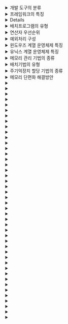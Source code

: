 <details>
<summary>개발 도구의 분류</summary>
  <b>빌구테형</b><br/>
  빌드도구, 구현도구, 테스트도구, 형상도구
</details>

<details>
<summary>프레임워크의 특징</summary>
  <b>모재확역</b><br/>
  모듈화, 재사용성, 확장성, 제어의 역행
</details>

<details>
<summary프레임워크의 구성요소></summary>
  <b>개실운관</b><br/>
  개발환경, 실행환경, 운영환경, 관리환경
</details>

<details>
<summary>배치프로그램의 유형</summary>
  <b>이온정</b><br/>
  이벤트배치, 온디맨드 배치, 정기배치
</details>

<details>
<summary>연산자 우선순위</summary>
  <b>증산시 관비 논삼대</b><br/>
  증감 연산자, 산술연산자, 시프트 연산자, 관계연산자, 비트연산자, 논리연산자, 삼항연산자, 대입연산자
</details>

<details>
<summary>예외처리 구성</summary>
  <b>쓰트캐</b><br/>
  쓰로우, 트라이, 캐치
</details>

<details>
<summary>윈도우즈 계열 운영체제 특징</summary>
  <b>지선자 오</b><br/>
  GUI, 선점형 멀티태스킹, 자동감지 기능(Plug and Play), OLE
</details>

<details>
<summary>유닉스 계열 운영체제 특징</summary>
  <b>대작 사이계</b><br/>
  대화식 운영체제 기능, 다중 작업 기능, 다중 사용자 기능, 이식성 제공, 계층적 트리 구조 파일 시스템 제공
</details>

<details>
<summary>메모리 관리 기법의 종류</summary>
  <b>반배할교</b><br/>
  반입기법, 배치기법, 할당기법, 교체기법
</details>

<details>
<summary>배치기법의 유형</summary>
  <b>초적악</b><br/>
  최초 적합, 최적 적합, 최악 적합
</details>

<details>
<summary>주기억장치 할당 기법의 종류</summary>
  <b>연단다 분폐세</b><br/>
  연속할당기법, 단일 분할 할당 기법, 다중 분할 할당 기법, 페이징기법, 페이징-세그멘테이션 기법
</details>

<details>
<summary>메모리 단편화 해결방안</summary>
  <b>내슬 외버 공통압</b><br/>
  내부단편화 Slab Allocator, 외부단편화 버디메모리할당, 공통, 통합, 압축
</details>

<details>
<summary></summary>
  <b></b><br/>
  
</details>

<details>
<summary></summary>
  <b></b><br/>
  
</details>

<details>
<summary></summary>
  <b></b><br/>
  
</details>

<details>
<summary></summary>
  <b></b><br/>
  
</details>

<details>
<summary></summary>
  <b></b><br/>
  
</details>

<details>
<summary></summary>
  <b></b><br/>
  
</details>

<details>
<summary></summary>
  <b></b><br/>
  
</details>

<details>
<summary></summary>
  <b></b><br/>
  
</details>

<details>
<summary></summary>
  <b></b><br/>
  
</details>

<details>
<summary></summary>
  <b></b><br/>
  
</details>

<details>
<summary></summary>
  <b></b><br/>
  
</details>

<details>
<summary></summary>
  <b></b><br/>
  
</details>

<details>
<summary></summary>
  <b></b><br/>
  
</details>

<details>
<summary></summary>
  <b></b><br/>
  
</details>

<details>
<summary></summary>
  <b></b><br/>
  
</details>

<details>
<summary></summary>
  <b></b><br/>
  
</details>

<details>
<summary></summary>
  <b></b><br/>
  
</details>

<details>
<summary></summary>
  <b></b><br/>
  
</details>

<details>
<summary></summary>
  <b></b><br/>
  
</details>

<details>
<summary></summary>
  <b></b><br/>
  
</details>

<details>
<summary></summary>
  <b></b><br/>
  
</details>

<details>
<summary></summary>
  <b></b><br/>
  
</details>

<details>
<summary></summary>
  <b></b><br/>
  
</details>

<details>
<summary></summary>
  <b></b><br/>
  
</details>

<details>
<summary></summary>
  <b></b><br/>
  
</details>

<details>
<summary></summary>
  <b></b><br/>
  
</details>

<details>
<summary></summary>
  <b></b><br/>
  
</details>

<details>
<summary></summary>
  <b></b><br/>
  
</details>

<details>
<summary></summary>
  <b></b><br/>
  
</details>

<details>
<summary></summary>
  <b></b><br/>
  
</details>

<details>
<summary></summary>
  <b></b><br/>
  
</details>

<details>
<summary></summary>
  <b></b><br/>
  
</details>

<details>
<summary></summary>
  <b></b><br/>
  
</details>

<details>
<summary></summary>
  <b></b><br/>
  
</details>

<details>
<summary></summary>
  <b></b><br/>
  
</details>

<details>
<summary></summary>
  <b></b><br/>
  
</details>

<details>
<summary></summary>
  <b></b><br/>
  
</details>

<details>
<summary></summary>
  <b></b><br/>
  
</details>

<details>
<summary></summary>
  <b></b><br/>
  
</details>

<details>
<summary></summary>
  <b></b><br/>
  
</details>

<details>
<summary></summary>
  <b></b><br/>
  
</details>

<details>
<summary></summary>
  <b></b><br/>
  
</details>

<details>
<summary></summary>
  <b></b><br/>
  
</details>

<details>
<summary></summary>
  <b></b><br/>
  
</details>
